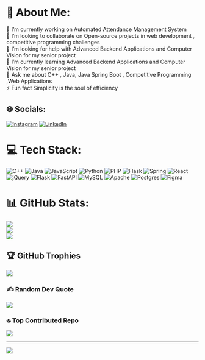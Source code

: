 # 💫 About Me:
🔭 I’m currently working on Automated Attendance Management System<br>👯 I’m looking to collaborate on Open-source projects in web development , competitive programming challenges<br>🤝 I’m looking for help with Advanced Backend Applications and Computer Vision for my senior project<br>🌱 I’m currently learning Advanced Backend Applications and Computer Vision for my senior project<br>💬 Ask me about C++ , Java, Java Spring Boot , Competitive Programming ,Web Applications<br>⚡ Fun fact  Simplicity is the soul of efficiency


## 🌐 Socials:
[![Instagram](https://img.shields.io/badge/Instagram-%23E4405F.svg?logo=Instagram&logoColor=white)](https://instagram.com/chafic_achour) [![LinkedIn](https://img.shields.io/badge/LinkedIn-%230077B5.svg?logo=linkedin&logoColor=white)](https://linkedin.com/in/chafic-achour) 

# 💻 Tech Stack:
![C++](https://img.shields.io/badge/c++-%2300599C.svg?style=for-the-badge&logo=c%2B%2B&logoColor=white) ![Java](https://img.shields.io/badge/java-%23ED8B00.svg?style=for-the-badge&logo=openjdk&logoColor=white) ![JavaScript](https://img.shields.io/badge/javascript-%23323330.svg?style=for-the-badge&logo=javascript&logoColor=%23F7DF1E) ![Python](https://img.shields.io/badge/python-3670A0?style=for-the-badge&logo=python&logoColor=ffdd54) ![PHP](https://img.shields.io/badge/php-%23777BB4.svg?style=for-the-badge&logo=php&logoColor=white) ![Flask](https://img.shields.io/badge/flask-%23000.svg?style=for-the-badge&logo=flask&logoColor=white) ![Spring](https://img.shields.io/badge/spring-%236DB33F.svg?style=for-the-badge&logo=spring&logoColor=white) ![React](https://img.shields.io/badge/react-%2320232a.svg?style=for-the-badge&logo=react&logoColor=%2361DAFB) ![jQuery](https://img.shields.io/badge/jquery-%230769AD.svg?style=for-the-badge&logo=jquery&logoColor=white) ![Flask](https://img.shields.io/badge/flask-%23000.svg?style=for-the-badge&logo=flask&logoColor=white) ![FastAPI](https://img.shields.io/badge/FastAPI-005571?style=for-the-badge&logo=fastapi) ![MySQL](https://img.shields.io/badge/mysql-4479A1.svg?style=for-the-badge&logo=mysql&logoColor=white) ![Apache](https://img.shields.io/badge/apache-%23D42029.svg?style=for-the-badge&logo=apache&logoColor=white) ![Postgres](https://img.shields.io/badge/postgres-%23316192.svg?style=for-the-badge&logo=postgresql&logoColor=white) ![Figma](https://img.shields.io/badge/figma-%23F24E1E.svg?style=for-the-badge&logo=figma&logoColor=white)
# 📊 GitHub Stats:
![](https://github-readme-stats.vercel.app/api?username=Chafic123&theme=dark&hide_border=false&include_all_commits=true&count_private=false)<br/>
![](https://github-readme-streak-stats.herokuapp.com/?user=Chafic123&theme=dark&hide_border=false)<br/>
![](https://github-readme-stats.vercel.app/api/top-langs/?username=Chafic123&theme=dark&hide_border=false&include_all_commits=true&count_private=false&layout=compact)

## 🏆 GitHub Trophies
![](https://github-profile-trophy.vercel.app/?username=Chafic123&theme=radical&no-frame=false&no-bg=true&margin-w=4)

### ✍️ Random Dev Quote
![](https://quotes-github-readme.vercel.app/api?type=horizontal&theme=radical)

### 🔝 Top Contributed Repo
![](https://github-contributor-stats.vercel.app/api?username=Chafic123&limit=5&theme=dark&combine_all_yearly_contributions=true)

---
[![](https://visitcount.itsvg.in/api?id=Chafic123&icon=2&color=0)](https://visitcount.itsvg.in)

<!-- Proudly created with GPRM ( https://gprm.itsvg.in ) -->
